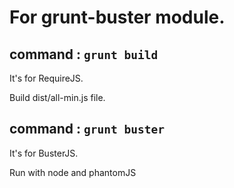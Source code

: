 For grunt-buster module.
========================

## command : `grunt build`

It's for RequireJS.

Build dist/all-min.js file.

## command : `grunt buster`

It's for BusterJS.

Run with node and phantomJS

